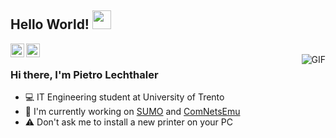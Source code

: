 ## Hello World! <img src="https://raw.githubusercontent.com/iampavangandhi/iampavangandhi/master/gifs/Hi.gif" width="30px"></h2>

<a href="https://www.linkedin.com/in/pietrolechthaler/">
  <img align="left" alt="Pietro's Linkdein" width="22px" src="https://cdn.jsdelivr.net/npm/simple-icons@v3/icons/linkedin.svg" />
</a>
<a href="https://github.com/pietrolechthaler">
  <img align="left" alt="Pietro's Github" width="22px" src="https://cdn.jsdelivr.net/npm/simple-icons@v3/icons/github.svg" />
</a>
<br />
<img align="right" alt="GIF" src="https://media.giphy.com/media/3oriNLx3dUqFgVi86I/giphy.gif" />

### Hi there, I'm Pietro Lechthaler
- 💻 IT Engineering student at University of Trento
- 📡 I'm currently working on [SUMO](https://sumo.dlr.de/docs/Tutorials/index.html) and [ComNetsEmu](https://github.com/stevelorenz/comnetsemu)
- ⚠️ Don't ask me to install a new printer on your PC
